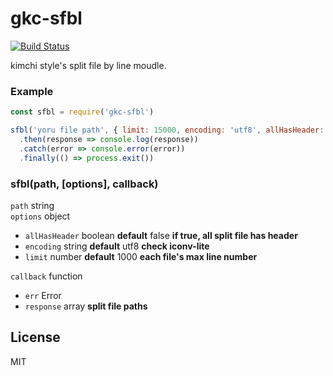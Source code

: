# gkc-sfbl

[![Build Status](https://travis-ci.org/joemccann/dillinger.svg?branch=master)](https://travis-ci.org/joemccann/dillinger)

kimchi style's split file by line moudle.

### Example
```javascript
const sfbl = require('gkc-sfbl')

sfbl('yoru file path', { limit: 15000, encoding: 'utf8', allHasHeader: false })
  .then(response => console.log(response))
  .catch(error => console.error(error))
  .finally(() => process.exit())
```

### sfbl(path, [options], callback)
`path` string  
`options` object
* `allHasHeader` boolean **default** false **if true, all split file has header**
* `encoding` string **default** utf8 **check iconv-lite**
* `limit` number **default** 1000 **each file's max line number**

`callback` function
* `err` Error
* `response` array **split file paths**

License
----

MIT

[//]: # (These are reference links used in the body of this note and get stripped out when the markdown processor does its job. There is no need to format nicely because it shouldn't be seen. Thanks SO - http://stackoverflow.com/questions/4823468/store-comments-in-markdown-syntax)


   [dill]: <https://github.com/joemccann/dillinger>
   [git-repo-url]: <https://github.com/joemccann/dillinger.git>
   [john gruber]: <http://daringfireball.net>
   [df1]: <http://daringfireball.net/projects/markdown/>
   [markdown-it]: <https://github.com/markdown-it/markdown-it>
   [Ace Editor]: <http://ace.ajax.org>
   [node.js]: <http://nodejs.org>
   [Twitter Bootstrap]: <http://twitter.github.com/bootstrap/>
   [jQuery]: <http://jquery.com>
   [@tjholowaychuk]: <http://twitter.com/tjholowaychuk>
   [express]: <http://expressjs.com>
   [AngularJS]: <http://angularjs.org>
   [Gulp]: <http://gulpjs.com>

   [PlDb]: <https://github.com/joemccann/dillinger/tree/master/plugins/dropbox/README.md>
   [PlGh]: <https://github.com/joemccann/dillinger/tree/master/plugins/github/README.md>
   [PlGd]: <https://github.com/joemccann/dillinger/tree/master/plugins/googledrive/README.md>
   [PlOd]: <https://github.com/joemccann/dillinger/tree/master/plugins/onedrive/README.md>
   [PlMe]: <https://github.com/joemccann/dillinger/tree/master/plugins/medium/README.md>
   [PlGa]: <https://github.com/RahulHP/dillinger/blob/master/plugins/googleanalytics/README.md>
